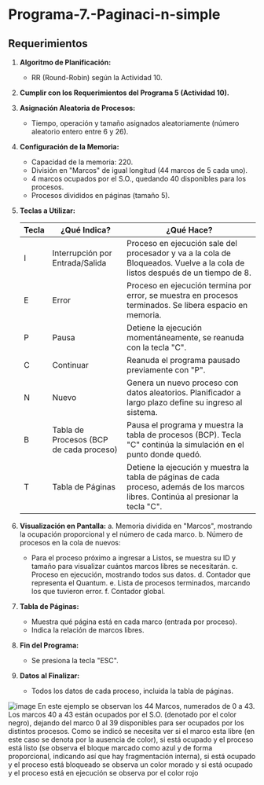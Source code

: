 # Programa-7.-Paginaci-n-simple
## Requerimientos

1. **Algoritmo de Planificación:**
   - RR (Round-Robin) según la Actividad 10.

2. **Cumplir con los Requerimientos del Programa 5 (Actividad 10).**

3. **Asignación Aleatoria de Procesos:**
   - Tiempo, operación y tamaño asignados aleatoriamente (número aleatorio entero entre 6 y 26).

4. **Configuración de la Memoria:**
   - Capacidad de la memoria: 220.
   - División en "Marcos" de igual longitud (44 marcos de 5 cada uno).
   - 4 marcos ocupados por el S.O., quedando 40 disponibles para los procesos.
   - Procesos divididos en páginas (tamaño 5).

5. **Teclas a Utilizar:**

   | Tecla | ¿Qué Indica?                             | ¿Qué Hace?                                                  |
   |-------|------------------------------------------|------------------------------------------------------------|
   | I     | Interrupción por Entrada/Salida          | Proceso en ejecución sale del procesador y va a la cola de Bloqueados. Vuelve a la cola de listos después de un tiempo de 8. |
   | E     | Error                                    | Proceso en ejecución termina por error, se muestra en procesos terminados. Se libera espacio en memoria. |
   | P     | Pausa                                    | Detiene la ejecución momentáneamente, se reanuda con la tecla "C". |
   | C     | Continuar                                | Reanuda el programa pausado previamente con "P".            |
   | N     | Nuevo                                    | Genera un nuevo proceso con datos aleatorios. Planificador a largo plazo define su ingreso al sistema. |
   | B     | Tabla de Procesos (BCP de cada proceso) | Pausa el programa y muestra la tabla de procesos (BCP). Tecla "C" continúa la simulación en el punto donde quedó. |
   | T     | Tabla de Páginas                         | Detiene la ejecución y muestra la tabla de páginas de cada proceso, además de los marcos libres. Continúa al presionar la tecla "C". |

6. **Visualización en Pantalla:**
   a. Memoria dividida en "Marcos", mostrando la ocupación proporcional y el número de cada marco.
   b. Número de procesos en la cola de nuevos:
      - Para el proceso próximo a ingresar a Listos, se muestra su ID y tamaño para visualizar cuántos marcos libres se necesitarán.
   c. Proceso en ejecución, mostrando todos sus datos.
   d. Contador que representa el Quantum.
   e. Lista de procesos terminados, marcando los que tuvieron error.
   f. Contador global.

7. **Tabla de Páginas:**
   - Muestra qué página está en cada marco (entrada por proceso).
   - Indica la relación de marcos libres.

8. **Fin del Programa:**
   - Se presiona la tecla "ESC".

9. **Datos al Finalizar:**
   - Todos los datos de cada proceso, incluida la tabla de páginas.

![image](https://github.com/KleoMaple/Programa-7.-Paginaci-n-simple/assets/88137469/4003da65-3f94-4dd0-88c3-f8ac80217e21)
En este ejemplo se observan los 44 Marcos, 
numerados de 0 a 43. Los marcos 40 a 43
están ocupados por el S.O. (denotado por el 
color negro), dejando del marco 0 al 39
disponibles para ser ocupados por los 
distintos procesos. Como se indicó se 
necesita ver si el marco esta libre (en este 
caso se denota por la ausencia de color), si 
está ocupado y el proceso está listo (se 
observa el bloque marcado como azul y de 
forma proporcional, indicando así que hay 
fragmentación interna), si está ocupado y el 
proceso está bloqueado se observa un color 
morado y si está ocupado y el proceso está en 
ejecución se observa por el color rojo

